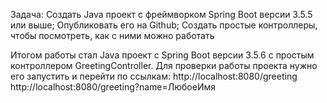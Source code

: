 Задача:
Создать Java проект с фреймворком Spring Boot версии 3.5.5 или выше; 
Опубликовать его на Github;
Создать простые контроллеры, чтобы посмотреть, как с ними можно работать

Итогом работы стал Java проект с Spring Boot версии 3.5.6 с простым контроллером GreetingController.
Для проверки работы проекта нужно его запустить и перейти по ссылкам:
http://localhost:8080/greeting
http://localhost:8080/greeting?name=ЛюбоеИмя
